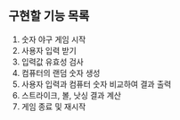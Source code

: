 ## 구현할 기능 목록

1. 숫자 야구 게임 시작
2. 사용자 입력 받기
3. 입력값 유효성 검사
4. 컴퓨터의 랜덤 숫자 생성
5. 사용자 입력과 컴퓨터 숫자 비교하여 결과 출력
6. 스트라이크, 볼, 낫싱 결과 계산
7. 게임 종료 및 재시작
